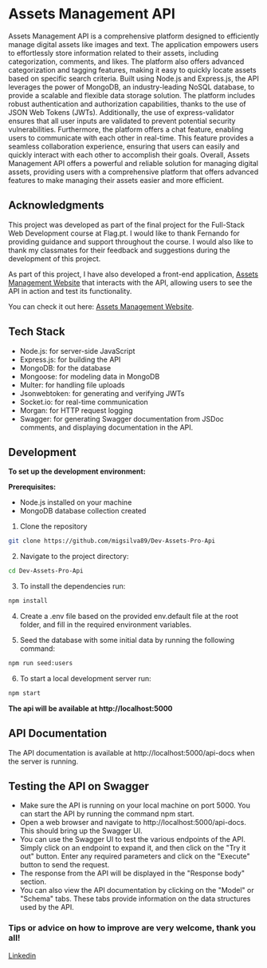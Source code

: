 # Assets Management API

Assets Management API is a comprehensive platform designed to efficiently manage digital assets like images and text.
The application empowers users to effortlessly store information related to their assets, including categorization,
comments, and likes. The platform also offers advanced categorization and tagging features, making it easy to quickly
locate assets based on specific search criteria.
Built using Node.js and Express.js, the API leverages the power of MongoDB, an industry-leading NoSQL database, to
provide a scalable and flexible data storage solution. The platform includes robust authentication and authorization
capabilities, thanks to the use of JSON Web Tokens (JWTs). Additionally, the use of express-validator ensures that all
user inputs are validated to prevent potential security vulnerabilities.
Furthermore, the platform offers a chat feature, enabling users to communicate with each other in real-time. This
feature provides a seamless collaboration experience, ensuring that users can easily and quickly interact with each
other to accomplish their goals.
Overall, Assets Management API offers a powerful and reliable solution for managing digital assets, providing users with
a comprehensive platform that offers advanced features to make managing their assets easier and more efficient.

## Acknowledgments

This project was developed as part of the final project for the Full-Stack Web Development course at Flag.pt. I would
like to thank Fernando for providing guidance and support throughout the course. I would also like to thank my
classmates for their feedback and suggestions during the development of this project.

As part of this project, I have also developed a front-end
application, [Assets Management Website](https://github.com/migsilva89/Assets-Management-website) that interacts with
the API, allowing users to
see the API in action and test its functionality.

You can check it out here: [Assets Management Website](https://github.com/migsilva89/Assets-Management-website).

## Tech Stack

- Node.js: for server-side JavaScript
- Express.js: for building the API
- MongoDB: for the database
- Mongoose: for modeling data in MongoDB
- Multer: for handling file uploads
- Jsonwebtoken: for generating and verifying JWTs
- Socket.io: for real-time communication
- Morgan: for HTTP request logging
- Swagger: for generating Swagger documentation from JSDoc comments, and displaying documentation in the API.

## Development

**To set up the development environment:**

**Prerequisites:**

- Node.js installed on your machine
- MongoDB database collection created

1. Clone the repository

 ```bash
git clone https://github.com/migsilva89/Dev-Assets-Pro-Api
```

2. Navigate to the project directory:

 ```bash
cd Dev-Assets-Pro-Api
```

3. To install the dependencies run:

 ```bash
npm install
``` 

4. Create a .env file based on the provided env.default file at the root folder, and fill in the required environment
   variables.

5. Seed the database with some initial data by running the following command:

```bash
npm run seed:users
``` 

6. To start a local development server run:

```bash
npm start
``` 

**The api will be available at http://localhost:5000**

## API Documentation

The API documentation is available at http://localhost:5000/api-docs when the server is running.

## Testing the API on Swagger

- Make sure the API is running on your local machine on port 5000. You can start the API by running the command npm
  start.
- Open a web browser and navigate to http://localhost:5000/api-docs. This should bring up the Swagger UI.
- You can use the Swagger UI to test the various endpoints of the API. Simply click on an endpoint to expand it, and
  then click on the "Try it out" button. Enter any required parameters and click on the "Execute" button to send the
  request.
- The response from the API will be displayed in the "Response body" section.
- You can also view the API documentation by clicking on the "Model" or "Schema" tabs. These tabs provide information on
  the data structures used by the API.

### Tips or advice on how to improve are very welcome, thank you all!

[Linkedin](https://www.linkedin.com/in/miguelmpsilva/) 